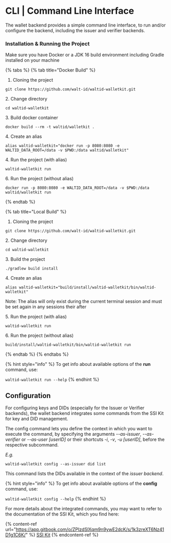 # CLI | Command Line Interface

The wallet backend provides a simple command line interface, to run and/or configure the backend, including the issuer and verifier backends.

### Installation & Running the Project

Make sure you have Docker or a JDK 16 build environment including Gradle installed on your machine

{% tabs %}
{% tab title="Docker Build" %}
1. Cloning the project

```
git clone https://github.com/walt-id/waltid-walletkit.git
```

2\. Change directory

```
cd waltid-walletkit
```

3\. Build docker container

```
docker build --rm -t waltid/walletkit .
```

4\. Create an alias

```
alias waltid-walletkit="docker run -p 8080:8080 -e WALTID_DATA_ROOT=/data -v $PWD:/data waltid/walletkit"
```

4\. Run the project (with alias)

```
waltid-walletkit run
```

6\. Run the project (without alias)

```
docker run -p 8080:8080 -e WALTID_DATA_ROOT=/data -v $PWD:/data waltid/walletkit run
```
{% endtab %}

{% tab title="Local Build" %}
1. Cloning the project

```
git clone https://github.com/walt-id/waltid-walletkit.git
```

2\. Change directory

```
cd waltid-walletkit
```

3\. Build the project

```
./gradlew build install
```

4\. Create an alias

```
alias waltid-walletkit="build/install/waltid-walletkit/bin/waltid-walletkit"
```

Note: The alias will only exist during the current terminal session and must be set again in any sessions their after

5\. Run the project (with alias)

```
waltid-walletkit run
```

6\. Run the project (without alias)

```
build/install/waltid-walletkit/bin/waltid-walletkit run
```
{% endtab %}
{% endtabs %}

{% hint style="info" %}
To get info about available options of the **run** command, use:

`waltid-walletkit run --help`
{% endhint %}

## Configuration

For configuring keys and DIDs (especially for the Issuer or Verifier backends), the wallet backend integrates some commands from the SSI Kit for key and DID management.

The config command lets you define the context in which you want to execute the command, by specifying the arguments _--as-issuer_, _--as-verifier_ or _--as-user \[userID]_ or their shortcuts _-i_, _-v_, _-u \[userID]_, before the respective subcommand.

_E.g._

```
waltid-walletkit config --as-issuer did list
```

This command lists the DIDs available in the context of the _issuer backend_.

{% hint style="info" %}
To get info about available options of the **config** command, use:

`waltid-walletkit config --help`
{% endhint %}

For more details about the integrated commands, you may want to refer to the documentation of the SSI Kit, which you find here:

{% content-ref url="https://app.gitbook.com/o/ZPIzdSlXqm9n9ywE2dcK/s/1k3zreXT6Nz41D1g1C6K/" %}
[SSI Kit](https://app.gitbook.com/o/ZPIzdSlXqm9n9ywE2dcK/s/1k3zreXT6Nz41D1g1C6K/)
{% endcontent-ref %}
